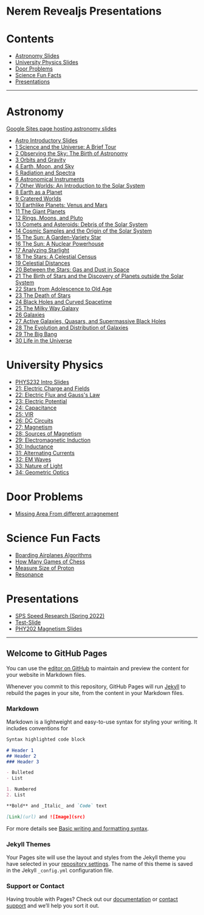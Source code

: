 # Nerem Revealjs Presentations

# Contents
- [Astronomy Slides](#Astronomy)
- [University Physics Slides](#University-Physics)
- [Door Problems](#Door-Problems)
- [Science Fun Facts](#Science-Fun-Facts)
- [Presentations](#Presentations)

---

# Astronomy
[Google Sites page hosting astronomy slides](https://sites.google.com/odu.edu/oduAstronomy)
- [Astro Introductory Slides](Astronomy/Astro-Course-Intro.html)
- [1 Science and the Universe: A Brief Tour](Astronomy/01-Science_and_the_Universe_A_Brief_Tour/01-Science_and_the_Universe_A_Brief_Tour.html)
- [2 Observing the Sky: The Birth of Astronomy](Astronomy/02-Observing_the_Sky_The_Birth_of_Astronomy/02-Observing_the_Sky_The_Birth_of_Astronomy.html)
- [3 Orbits and Gravity](Astronomy/03-Orbits_and_Gravity/03-Orbits_and_Gravity.html)
- [4 Earth, Moon, and Sky](Astronomy/04-Earth_Moon_and_Sky/04-Earth_Moon_and_Sky.html)
- [5 Radiation and Spectra](Astronomy/05-Radiation_and_Spectra/05-Radiation_and_Spectra.html)
- [6 Astronomical Instruments](Astronomy/06-Astronomical_Instruments/06-Astronomical_Instruments.html)
- [7 Other Worlds: An Introduction to the Solar System](Astronomy/07-Other_Worlds_An_Introduction_to_the_Solar_System/07-Other_Worlds_An_Introduction_to_the_Solar_System.html)
- [8 Earth as a Planet](Astronomy/08-Earth_as_a_Planet/08-Earth_as_a_Planet.html)
- [9 Cratered Worlds](Astronomy/09-Cratered_Worlds/09-Cratered_Worlds.html)
- [10 Earthlike Planets: Venus and Mars](Astronomy/10-Earthlike_Planets_Venus_and_Mars/10-Earthlike_Planets_Venus_and_Mars.html)
- [11 The Giant Planets](Astronomy/11-The_Giant_Planets/11-The_Giant_Planets.html)
- [12 Rings, Moons, and Pluto](Astronomy/12-Rings_Moons_and_Pluto/12-Rings_Moons_and_Pluto.html)
- [13 Comets and Asteroids: Debris of the Solar System](Astronomy/13-Comets_and_Asteroids_Debris_of_the_Solar_System/13-Comets_and_Asteroids_Debris_of_the_Solar_System.html)
- [14 Cosmic Samples and the Origin of the Solar System](Astronomy/14-Cosmic_Samples_and_the_Origin_of_the_Solar_System/14-Cosmic_Samples_and_the_Origin_of_the_Solar_System.html)
- [15 The Sun: A Garden-Variety Star](Astronomy/15-The_Sun_A_Garden-Variety_Star/15-The_Sun_A_Garden-Variety_Star.html)
- [16 The Sun: A Nuclear Powerhouse](Astronomy/16-The_Sun_A_Nuclear_Powerhouse/16-The_Sun_A_Nuclear_Powerhouse.html)
- [17 Analyzing Starlight](Astronomy/17-Analyzing_Starlight/17-Analyzing_Starlight.html)
- [18 The Stars: A Celestial Census](Astronomy/18-The_Stars_A_Celestial_Census/18-The_Stars_A_Celestial_Census.html)
- [19 Celestial Distances](Astronomy/19-Celestial_Distances/19-Celestial_Distances.html)
- [20 Between the Stars: Gas and Dust in Space](Astronomy/20-Between_the_Stars_Gas_and_Dust_in_Space/20-Between_the_Stars_Gas_and_Dust_in_Space.html)
- [21 The Birth of Stars and the Discovery of Planets outside the Solar System](Astronomy/21-The_Birth_of_Stars_and_the_Discovery_of_Planets_outside_the_Solar_System/21-The_Birth_of_Stars_and_the_Discovery_of_Planets_outside_the_Solar_System.html)
- [22 Stars from Adolescence to Old Age](Astronomy/22-Stars_from_Adolescence_to_Old_Age/22-Stars_from_Adolescence_to_Old_Age.html)
- [23 The Death of Stars](Astronomy/23-The_Death_of_Stars/23-The_Death_of_Stars.html)
- [24 Black Holes and Curved Spacetime](Astronomy/24-Black_Holes_and_Curved_Spacetime/24-Black_Holes_and_Curved_Spacetime.html)
- [25 The Milky Way Galaxy](Astronomy/25-The_Milky_Way_Galaxy/25-The_Milky_Way_Galaxy.html)
- [26 Galaxies](Astronomy/26-Galaxies/26-Galaxies.html)
- [27 Active Galaxies, Quasars, and Supermassive Black Holes](Astronomy/27-Active_Galaxies_Quasars_and_Supermassive_Black_Holes/27-Active_Galaxies_Quasars_and_Supermassive_Black_Holes.html)
- [28 The Evolution and Distribution of Galaxies](Astronomy/28-The_Evolution_and_Distribution_of_Galaxies/28-The_Evolution_and_Distribution_of_Galaxies.html)
- [29 The Big Bang](Astronomy/29-The_Big_Bang/29-The_Big_Bang.html)
- [30 Life in the Universe](Astronomy/30-Life_in_the_Universe/30-Life_in_the_Universe.html)


# University Physics
- [PHYS232 Intro Slides](University-Physics/00-Course_Intro/PHYS232-Course-Intro.html)
- [21: Electric Charge and Fields](University-Physics/21-Electric_Charge_and_Fields/21-Coulombs-Law.html)
- [22: Electric Flux and Gauss's Law](University-Physics/22-Gauss_Law/22-Gauss-Law.html)
- [23: Electric Potential](University-Physics/23-Electric_Potential/23-Electric_Potential.html)
- [24: Capacitance](University-Physics/24-Capacitors/24-Capacitors.html)
- [25: VIR](University-Physics/25-VIR/25-VIR.html)
- [26: DC Circuits](University-Physics/26-DC-Circuits/26-DC-Circuits.html)
- [27: Magnetism](University-Physics/27-Magnetism/27-Magnetism.html)
- [28: Sources of Magnetism](University-Physics/28-Sources-of-Magnetism/28-Sources-Magnetism.html)
- [29: Electromagnetic Induction](University-Physics/29-Electromagnetic-Induction/29-Electromagnetic-Induction.html)
- [30: Inductance](University-Physics/30-Inductance/30-Inductance.html)
- [31: Alternating Currents](University-Physics/31-Alternating-Currents/31-Alternating-Currents.html)
- [32: EM Waves](University-Physics/32-EM-Waves/32-EM-Waves.html)
- [33: Nature of Light](University-Physics/33-Nature-of-Light/33-Nature-of-Light.html)
- [34: Geometric Optics](University-Physics/34-Geometric-Optics/34-Geometric-Optics.html)


# Door Problems
- [Missing Area From different arragnement](Door-Problems/Missing-Triangle-Area/Missing-Triangle-Area.html)

# Science Fun Facts
- [Boarding Airplanes Algorithms](SFF/Optimal-Boarding-Planes/Optimal-Boarding-Planes.html)
- [How Many Games of Chess](SFF/Games-Of-Chess/How-Many-Games-of-Chess.html)
- [Measure Size of Proton](SFF/Measure-Size-of-Proton/Measure-Size-of-Proton.html)
- [Resonance](SFF/Resonance/Resonance.html)

# Presentations
- [SPS Speed Research (Spring 2022)](/Presentations/SPS-Speed-Research/SPS-Speed-Research.html)
- [Test-Slide](/Presentations/Test-Slides.html)
- [PHY202 Magnetism Slides](/University-Physics/27-Magnetism/PHY202-Magnetism-McKaig.html)

---
## Welcome to GitHub Pages

You can use the [editor on GitHub](https://github.com/mnerem/RevealJS-Presentations/edit/main/README.md) to maintain and preview the content for your website in Markdown files.

Whenever you commit to this repository, GitHub Pages will run [Jekyll](https://jekyllrb.com/) to rebuild the pages in your site, from the content in your Markdown files.

### Markdown

Markdown is a lightweight and easy-to-use syntax for styling your writing. It includes conventions for

```markdown
Syntax highlighted code block

# Header 1
## Header 2
### Header 3

- Bulleted
- List

1. Numbered
2. List

**Bold** and _Italic_ and `Code` text

[Link](url) and ![Image](src)
```

For more details see [Basic writing and formatting syntax](https://docs.github.com/en/github/writing-on-github/getting-started-with-writing-and-formatting-on-github/basic-writing-and-formatting-syntax).

### Jekyll Themes

Your Pages site will use the layout and styles from the Jekyll theme you have selected in your [repository settings](https://github.com/mnerem/RevealJS-Presentations/settings/pages). The name of this theme is saved in the Jekyll `_config.yml` configuration file.

### Support or Contact

Having trouble with Pages? Check out our [documentation](https://docs.github.com/categories/github-pages-basics/) or [contact support](https://support.github.com/contact) and we’ll help you sort it out.
